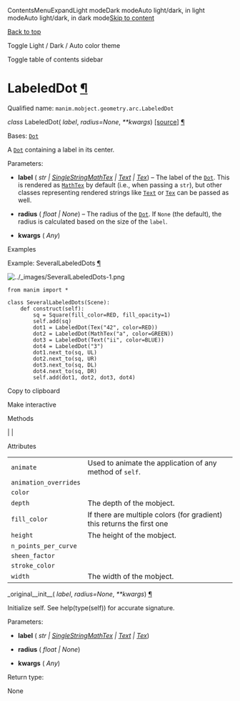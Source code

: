 ContentsMenuExpandLight modeDark modeAuto light/dark, in light modeAuto light/dark, in dark mode[Skip to content](https://docs.manim.community/en/stable/reference/manim.mobject.geometry.arc.LabeledDot.html#furo-main-content)

[Back to top](https://docs.manim.community/en/stable/reference/manim.mobject.geometry.arc.LabeledDot.html#)

Toggle Light / Dark / Auto color theme

Toggle table of contents sidebar

# LabeledDot [¶](https://docs.manim.community/en/stable/reference/manim.mobject.geometry.arc.LabeledDot.html\#labeleddot "Link to this heading")

Qualified name: `manim.mobject.geometry.arc.LabeledDot`

_class_ LabeledDot( _label_, _radius=None_, _\*\*kwargs_) [\[source\]](https://docs.manim.community/en/stable/_modules/manim/mobject/geometry/arc.html#LabeledDot) [¶](https://docs.manim.community/en/stable/reference/manim.mobject.geometry.arc.LabeledDot.html#manim.mobject.geometry.arc.LabeledDot "Link to this definition")

Bases: [`Dot`](https://docs.manim.community/en/stable/reference/manim.mobject.geometry.arc.Dot.html#manim.mobject.geometry.arc.Dot "manim.mobject.geometry.arc.Dot")

A [`Dot`](https://docs.manim.community/en/stable/reference/manim.mobject.geometry.arc.Dot.html#manim.mobject.geometry.arc.Dot "manim.mobject.geometry.arc.Dot") containing a label in its center.

Parameters:

- **label** ( _str_ _\|_ [_SingleStringMathTex_](https://docs.manim.community/en/stable/reference/manim.mobject.text.tex_mobject.SingleStringMathTex.html#manim.mobject.text.tex_mobject.SingleStringMathTex "manim.mobject.text.tex_mobject.SingleStringMathTex") _\|_ [_Text_](https://docs.manim.community/en/stable/reference/manim.mobject.text.text_mobject.Text.html#manim.mobject.text.text_mobject.Text "manim.mobject.text.text_mobject.Text") _\|_ [_Tex_](https://docs.manim.community/en/stable/reference/manim.mobject.text.tex_mobject.Tex.html#manim.mobject.text.tex_mobject.Tex "manim.mobject.text.tex_mobject.Tex")) – The label of the [`Dot`](https://docs.manim.community/en/stable/reference/manim.mobject.geometry.arc.Dot.html#manim.mobject.geometry.arc.Dot "manim.mobject.geometry.arc.Dot"). This is rendered as [`MathTex`](https://docs.manim.community/en/stable/reference/manim.mobject.text.tex_mobject.MathTex.html#manim.mobject.text.tex_mobject.MathTex "manim.mobject.text.tex_mobject.MathTex")
by default (i.e., when passing a `str`), but other classes
representing rendered strings like [`Text`](https://docs.manim.community/en/stable/reference/manim.mobject.text.text_mobject.Text.html#manim.mobject.text.text_mobject.Text "manim.mobject.text.text_mobject.Text") or [`Tex`](https://docs.manim.community/en/stable/reference/manim.mobject.text.tex_mobject.Tex.html#manim.mobject.text.tex_mobject.Tex "manim.mobject.text.tex_mobject.Tex")
can be passed as well.

- **radius** ( _float_ _\|_ _None_) – The radius of the [`Dot`](https://docs.manim.community/en/stable/reference/manim.mobject.geometry.arc.Dot.html#manim.mobject.geometry.arc.Dot "manim.mobject.geometry.arc.Dot"). If `None` (the default), the radius
is calculated based on the size of the `label`.

- **kwargs** ( _Any_)


Examples

Example: SeveralLabeledDots [¶](https://docs.manim.community/en/stable/reference/manim.mobject.geometry.arc.LabeledDot.html#severallabeleddots)

![../_images/SeveralLabeledDots-1.png](https://docs.manim.community/en/stable/_images/SeveralLabeledDots-1.png)

```
from manim import *

class SeveralLabeledDots(Scene):
    def construct(self):
        sq = Square(fill_color=RED, fill_opacity=1)
        self.add(sq)
        dot1 = LabeledDot(Tex("42", color=RED))
        dot2 = LabeledDot(MathTex("a", color=GREEN))
        dot3 = LabeledDot(Text("ii", color=BLUE))
        dot4 = LabeledDot("3")
        dot1.next_to(sq, UL)
        dot2.next_to(sq, UR)
        dot3.next_to(sq, DL)
        dot4.next_to(sq, DR)
        self.add(dot1, dot2, dot3, dot4)

```

Copy to clipboard

Make interactive

Methods

|
|

Attributes

|     |     |
| --- | --- |
| `animate` | Used to animate the application of any method of `self`. |
| `animation_overrides` |  |
| `color` |  |
| `depth` | The depth of the mobject. |
| `fill_color` | If there are multiple colors (for gradient) this returns the first one |
| `height` | The height of the mobject. |
| `n_points_per_curve` |  |
| `sheen_factor` |  |
| `stroke_color` |  |
| `width` | The width of the mobject. |

\_original\_\_init\_\_( _label_, _radius=None_, _\*\*kwargs_) [¶](https://docs.manim.community/en/stable/reference/manim.mobject.geometry.arc.LabeledDot.html#manim.mobject.geometry.arc.LabeledDot._original__init__ "Link to this definition")

Initialize self. See help(type(self)) for accurate signature.

Parameters:

- **label** ( _str_ _\|_ [_SingleStringMathTex_](https://docs.manim.community/en/stable/reference/manim.mobject.text.tex_mobject.SingleStringMathTex.html#manim.mobject.text.tex_mobject.SingleStringMathTex "manim.mobject.text.tex_mobject.SingleStringMathTex") _\|_ [_Text_](https://docs.manim.community/en/stable/reference/manim.mobject.text.text_mobject.Text.html#manim.mobject.text.text_mobject.Text "manim.mobject.text.text_mobject.Text") _\|_ [_Tex_](https://docs.manim.community/en/stable/reference/manim.mobject.text.tex_mobject.Tex.html#manim.mobject.text.tex_mobject.Tex "manim.mobject.text.tex_mobject.Tex"))

- **radius** ( _float_ _\|_ _None_)

- **kwargs** ( _Any_)


Return type:

None
